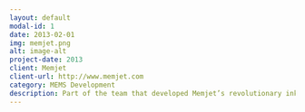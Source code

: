 ```yaml
---
layout: default
modal-id: 1
date: 2013-02-01
img: memjet.png
alt: image-alt
project-date: 2013
client: Memjet
client-url: http://www.memjet.com
category: MEMS Development
description: Part of the team that developed Memjet’s revolutionary inkjet technology. Principal Investigator driving the second generation MEMS Process Development <br> <br> Image credit Memjet
---
```

